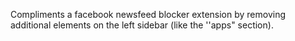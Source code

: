 Compliments a facebook newsfeed blocker extension by removing additional elements on the left sidebar (like the ''apps" section).
